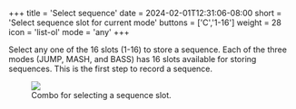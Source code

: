 +++
title = 'Select sequence'
date = 2024-02-01T12:31:06-08:00
short = 'Select sequence slot for current mode'
buttons = ['C','1-16']
weight = 28
icon = 'list-ol'
mode = 'any'
+++

Select any one of the 16 slots (1-16) to store a sequence. Each of the three modes (JUMP, MASH, and BASS) has 16 slots available for storing sequences. This is the first step to record a sequence.

<figure class="imgcombo">
<img src="/img/sequence_select.png">
<figcaption>Combo for selecting a sequence slot.</figcaption>
</figure>
